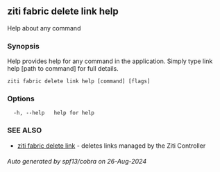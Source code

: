 ## ziti fabric delete link help

Help about any command

### Synopsis

Help provides help for any command in the application.
Simply type link help [path to command] for full details.

```
ziti fabric delete link help [command] [flags]
```

### Options

```
  -h, --help   help for help
```

### SEE ALSO

* [ziti fabric delete link](../link.md)	 - deletes links managed by the Ziti Controller

###### Auto generated by spf13/cobra on 26-Aug-2024
